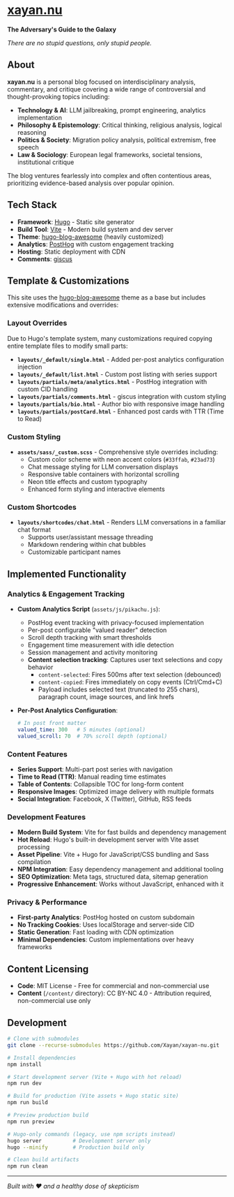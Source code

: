 # [xayan.nu](https://xayan.nu/)

**The Adversary's Guide to the Galaxy**

*There are no stupid questions, only stupid people.*

## About

**xayan.nu** is a personal blog focused on interdisciplinary analysis, commentary, and critique covering a wide range of controversial and thought-provoking topics including:

- **Technology & AI**: LLM jailbreaking, prompt engineering, analytics implementation
- **Philosophy & Epistemology**: Critical thinking, religious analysis, logical reasoning
- **Politics & Society**: Migration policy analysis, political extremism, free speech
- **Law & Sociology**: European legal frameworks, societal tensions, institutional critique

The blog ventures fearlessly into complex and often contentious areas, prioritizing evidence-based analysis over popular opinion.

## Tech Stack

- **Framework**: [Hugo](https://gohugo.io/) - Static site generator
- **Build Tool**: [Vite](https://vitejs.dev/) - Modern build system and dev server
- **Theme**: [hugo-blog-awesome](https://github.com/hugo-sid/hugo-blog-awesome) (heavily customized)
- **Analytics**: [PostHog](https://posthog.com/) with custom engagement tracking
- **Hosting**: Static deployment with CDN
- **Comments**: [giscus](https://giscus.app/)

## Template & Customizations

This site uses the [hugo-blog-awesome](https://github.com/hugo-sid/hugo-blog-awesome) theme as a base but includes extensive modifications and overrides:

### Layout Overrides

Due to Hugo's template system, many customizations required copying entire template files to modify small parts:

- **`layouts/_default/single.html`** - Added per-post analytics configuration injection
- **`layouts/_default/list.html`** - Custom post listing with series support
- **`layouts/partials/meta/analytics.html`** - PostHog integration with custom CID handling
- **`layouts/partials/comments.html`** - giscus integration with custom styling
- **`layouts/partials/bio.html`** - Author bio with responsive image handling
- **`layouts/partials/postCard.html`** - Enhanced post cards with TTR (Time to Read)

### Custom Styling

- **`assets/sass/_custom.scss`** - Comprehensive style overrides including:
  - Custom color scheme with neon accent colors (`#33ffab`, `#23ad73`)
  - Chat message styling for LLM conversation displays
  - Responsive table containers with horizontal scrolling
  - Neon title effects and custom typography
  - Enhanced form styling and interactive elements

### Custom Shortcodes

- **`layouts/shortcodes/chat.html`** - Renders LLM conversations in a familiar chat format
  - Supports user/assistant message threading
  - Markdown rendering within chat bubbles
  - Customizable participant names

## Implemented Functionality

### Analytics & Engagement Tracking

- **Custom Analytics Script** (`assets/js/pikachu.js`):
  - PostHog event tracking with privacy-focused implementation
  - Per-post configurable "valued reader" detection
  - Scroll depth tracking with smart thresholds
  - Engagement time measurement with idle detection
  - Session management and activity monitoring
  - **Content selection tracking**: Captures user text selections and copy behavior
    - `content-selected`: Fires 500ms after text selection (debounced)
    - `content-copied`: Fires immediately on copy events (Ctrl/Cmd+C)
    - Payload includes selected text (truncated to 255 chars), paragraph count, image sources, and link hrefs

- **Per-Post Analytics Configuration**:
  ```yaml
  # In post front matter
  valued_time: 300   # 5 minutes (optional)
  valued_scroll: 70  # 70% scroll depth (optional)
  ```

### Content Features

- **Series Support**: Multi-part post series with navigation
- **Time to Read (TTR)**: Manual reading time estimates
- **Table of Contents**: Collapsible TOC for long-form content
- **Responsive Images**: Optimized image delivery with multiple formats
- **Social Integration**: Facebook, X (Twitter), GitHub, RSS feeds

### Development Features

- **Modern Build System**: Vite for fast builds and dependency management
- **Hot Reload**: Hugo's built-in development server with Vite asset processing
- **Asset Pipeline**: Vite + Hugo for JavaScript/CSS bundling and Sass compilation
- **NPM Integration**: Easy dependency management and additional tooling
- **SEO Optimization**: Meta tags, structured data, sitemap generation
- **Progressive Enhancement**: Works without JavaScript, enhanced with it

### Privacy & Performance

- **First-party Analytics**: PostHog hosted on custom subdomain
- **No Tracking Cookies**: Uses localStorage and server-side CID
- **Static Generation**: Fast loading with CDN optimization
- **Minimal Dependencies**: Custom implementations over heavy frameworks

## Content Licensing

- **Code**: MIT License - Free for commercial and non-commercial use
- **Content** (`/content/` directory): CC BY-NC 4.0 - Attribution required, non-commercial use only

## Development

```bash
# Clone with submodules
git clone --recurse-submodules https://github.com/Xayan/xayan-nu.git

# Install dependencies
npm install

# Start development server (Vite + Hugo with hot reload)
npm run dev

# Build for production (Vite assets + Hugo static site)
npm run build

# Preview production build
npm run preview

# Hugo-only commands (legacy, use npm scripts instead)
hugo server          # Development server only
hugo --minify        # Production build only

# Clean build artifacts
npm run clean
```

---

*Built with ❤️ and a healthy dose of skepticism*
